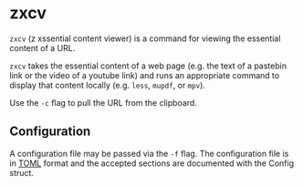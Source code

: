 # zxcv

`zxcv` (z xssential content viewer) is a command for viewing the essential
content of a URL.

`zxcv` takes the essential content of a web page (e.g. the text of a pastebin
link or the video of a youtube link) and runs an appropriate command to display
that content locally (e.g. `less`, `mupdf`, or `mpv`).

Use the `-c` flag to pull the URL from the clipboard.

## Configuration

A configuration file may be passed via the `-f` flag. The configuration file is in
[TOML](https://toml.io) format and the accepted sections are documented with
the Config struct.
